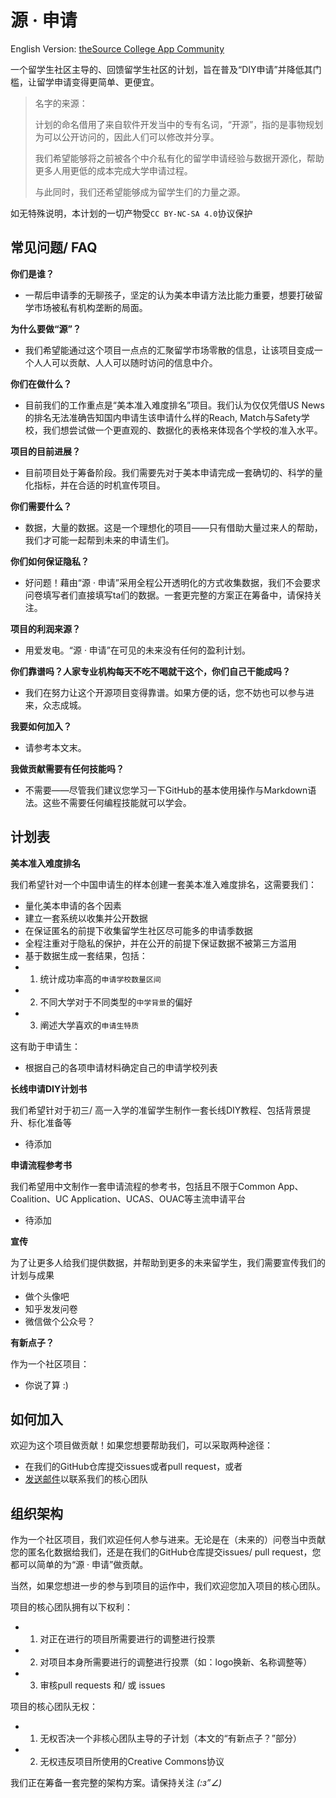 # 源 · 申请
English Version: [theSource College App Community](README_en.md)

一个留学生社区主导的、回馈留学生社区的计划，旨在普及“DIY申请”并降低其门槛，让留学申请变得更简单、更便宜。

> 名字的来源：
>
> 计划的命名借用了来自软件开发当中的专有名词，“开源”，指的是事物规划为可以公开访问的，因此人们可以修改并分享。
>
> 我们希望能够将之前被各个中介私有化的留学申请经验与数据开源化，帮助更多人用更低的成本完成大学申请过程。
>
> 与此同时，我们还希望能够成为留学生们的力量之源。

如无特殊说明，本计划的一切产物受`CC BY-NC-SA 4.0`协议保护

## 常见问题/ FAQ

**你们是谁？**
- 一帮后申请季的无聊孩子，坚定的认为美本申请方法比能力重要，想要打破留学市场被私有机构垄断的局面。

**为什么要做“源”？**
- 我们希望能通过这个项目一点点的汇聚留学市场零散的信息，让该项目变成一个人人可以贡献、人人可以随时访问的信息中介。

**你们在做什么？**
- 目前我们的工作重点是“美本准入难度排名”项目。我们认为仅仅凭借US News的排名无法准确告知国内申请生该申请什么样的Reach, Match与Safety学校，我们想尝试做一个更直观的、数据化的表格来体现各个学校的准入水平。

**项目的目前进展？**
- 目前项目处于筹备阶段。我们需要先对于美本申请完成一套确切的、科学的量化指标，并在合适的时机宣传项目。

**你们需要什么？**
- 数据，大量的数据。这是一个理想化的项目——只有借助大量过来人的帮助，我们才可能一起帮到未来的申请生们。

**你们如何保证隐私？**
- 好问题！藉由“源 · 申请”采用全程公开透明化的方式收集数据，我们不会要求问卷填写者们直接填写ta们的数据。一套更完整的方案正在筹备中，请保持关注。

**项目的利润来源？**
- 用爱发电。“源 · 申请”在可见的未来没有任何的盈利计划。

**你们靠谱吗？人家专业机构每天不吃不喝就干这个，你们自己干能成吗？**
- 我们在努力让这个开源项目变得靠谱。如果方便的话，您不妨也可以参与进来，众志成城。

**我要如何加入？**
- 请参考本文末。

**我做贡献需要有任何技能吗？**
- 不需要——尽管我们建议您学习一下GitHub的基本使用操作与Markdown语法。这些不需要任何编程技能就可以学会。

## 计划表

**美本准入难度排名**

我们希望针对一个中国申请生的样本创建一套美本准入难度排名，这需要我们：
- 量化美本申请的各个因素
- 建立一套系统以收集并公开数据
- 在保证匿名的前提下收集留学生社区尽可能多的申请季数据
- 全程注重对于隐私的保护，并在公开的前提下保证数据不被第三方滥用
- 基于数据生成一套结果，包括：
- 1. 统计成功率高的`申请学校数量区间`
- 2. 不同大学对于不同类型的`中学背景`的偏好
- 3. 阐述大学喜欢的`申请生特质`

这有助于申请生：
- 根据自己的各项申请材料确定自己的申请学校列表

**长线申请DIY计划书**

我们希望针对于初三/ 高一入学的准留学生制作一套长线DIY教程、包括背景提升、标化准备等
- 待添加

**申请流程参考书**

我们希望用中文制作一套申请流程的参考书，包括且不限于Common App、Coalition、UC Application、UCAS、OUAC等主流申请平台
- 待添加

**宣传**

为了让更多人给我们提供数据，并帮助到更多的未来留学生，我们需要宣传我们的计划与成果
- 做个头像吧
- 知乎发发问卷
- 微信做个公众号？

**有新点子？**

作为一个社区项目：
- 你说了算 :)

## 如何加入

欢迎为这个项目做贡献！如果您想要帮助我们，可以采取两种途径：
- 在我们的GitHub仓库提交issues或者pull request，或者
- [发送邮件](mailto:thesourcecollegeapp@outlook.com)以联系我们的核心团队

## 组织架构

作为一个社区项目，我们欢迎任何人参与进来。无论是在（未来的）问卷当中贡献您的匿名化数据给我们，还是在我们的GitHub仓库提交issues/ pull request，您都可以简单的为“源 · 申请”做贡献。

当然，如果您想进一步的参与到项目的运作中，我们欢迎您加入项目的核心团队。

项目的核心团队拥有以下权利：

- 1. 对正在进行的项目所需要进行的调整进行投票
- 2. 对项目本身所需要进行的调整进行投票（如：logo换新、名称调整等）
- 3. 审核pull requests 和/ 或 issues

项目的核心团队无权：

- 1. 无权否决一个非核心团队主导的子计划（本文的“有新点子？”部分）
- 2. 无权违反项目所使用的Creative Commons协议

我们正在筹备一套完整的架构方案。请保持关注 _(:з”∠)_
